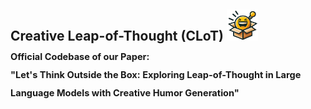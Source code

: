 
## Creative Leap-of-Thought (CLoT)  <img src="image/logo.png" width="50" height="50"> <br> <sub><small>Official Codebase of our Paper:<br> "Let's Think Outside the Box: Exploring Leap-of-Thought in Large Language Models with Creative Humor Generation"</small></sub>
